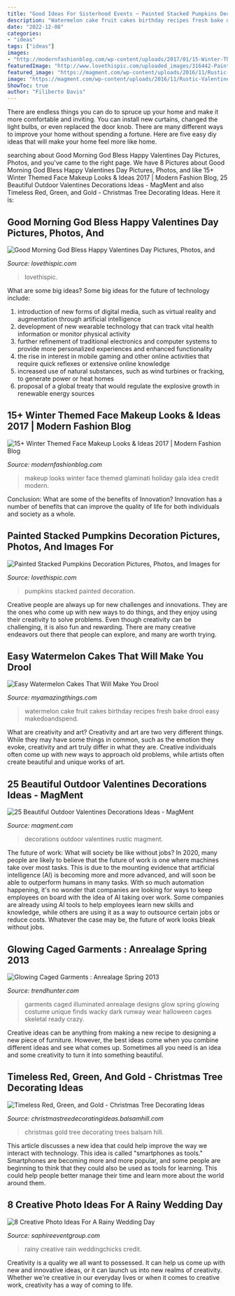 ```yaml
---
title: "Good Ideas For Sisterhood Events ~ Painted Stacked Pumpkins Decoration Pictures, Photos, And Images For"
description: "Watermelon cake fruit cakes birthday recipes fresh bake drool easy makedoandspend"
date: "2022-12-08"
categories:
- "ideas"
tags: ["ideas"]
images:
- "http://modernfashionblog.com/wp-content/uploads/2017/01/15-Winter-Themed-Face-Makeup-Looks-Ideas-2017-13.jpg"
featuredImage: "http://www.lovethispic.com/uploaded_images/316442-Painted-Stacked-Pumpkins-Decoration.jpg"
featured_image: "https://magment.com/wp-content/uploads/2016/11/Rustic-Valentines-Day-Wreath.jpg"
image: "https://magment.com/wp-content/uploads/2016/11/Rustic-Valentines-Day-Wreath.jpg"
ShowToc: true
author: "Filiberto Davis"
---
```



There are endless things you can do to spruce up your home and make it more comfortable and inviting. You can install new curtains, changed the light bulbs, or even replaced the door knob. There are many different ways to improve your home without spending a fortune. Here are five easy diy ideas that will make your home feel more like home.

	

		
searching about Good Morning God Bless Happy Valentines Day Pictures, Photos, and you've came to the right page. We have 8 Pictures about Good Morning God Bless Happy Valentines Day Pictures, Photos, and like 15+ Winter Themed Face Makeup Looks &amp; Ideas 2017 | Modern Fashion Blog, 25 Beautiful Outdoor Valentines Decorations Ideas - MagMent and also Timeless Red, Green, and Gold - Christmas Tree Decorating Ideas. Here it is:
		
    
## Good Morning God Bless Happy Valentines Day Pictures, Photos, And

<img loading=lazy src="http://www.lovethispic.com/uploaded_images/348652-Good-Morning-God-Bless-Happy-Valentines-Day.jpg" onerror="this.onerror=null;this.src='https://tse3.mm.bing.net/th?id=OIP.fkKYjfoENEzoCZ-w3orDDAHaLH&amp;pid=15.1';" alt="Good Morning God Bless Happy Valentines Day Pictures, Photos, and">

_Source: lovethispic.com_

>lovethispic. 

	

What are some big ideas?
Some big ideas for the future of technology include: 
1) introduction of new forms of digital media, such as virtual reality and augmentation through artificial intelligence 
2) development of new wearable technology that can track vital health information or monitor physical activity 
3) further refinement of traditional electronics and computer systems to provide more personalized experiences and enhanced functionality 
4) the rise in interest in mobile gaming and other online activities that require quick reflexes or extensive online knowledge 
5) increased use of natural substances, such as wind turbines or fracking, to generate power or heat homes 
6) proposal of a global treaty that would regulate the explosive growth in renewable energy sources

    
## 15+ Winter Themed Face Makeup Looks &amp; Ideas 2017 | Modern Fashion Blog

<img loading=lazy src="http://modernfashionblog.com/wp-content/uploads/2017/01/15-Winter-Themed-Face-Makeup-Looks-Ideas-2017-13.jpg" onerror="this.onerror=null;this.src='https://tse3.mm.bing.net/th?id=OIP.ESbQz-xb-PRGyN1TFP8eTAHaLG&amp;pid=15.1';" alt="15+ Winter Themed Face Makeup Looks &amp; Ideas 2017 | Modern Fashion Blog">

_Source: modernfashionblog.com_

>makeup looks winter face themed glaminati holiday gala idea credit modern. 

	

Conclusion: What are some of the benefits of Innovation?
Innovation has a number of benefits that can improve the quality of life for both individuals and society as a whole.

    
## Painted Stacked Pumpkins Decoration Pictures, Photos, And Images For

<img loading=lazy src="http://www.lovethispic.com/uploaded_images/316442-Painted-Stacked-Pumpkins-Decoration.jpg" onerror="this.onerror=null;this.src='https://tse2.mm.bing.net/th?id=OIP.zcCVnI3komXFtb2xgaJ4DQHaNK&amp;pid=15.1';" alt="Painted Stacked Pumpkins Decoration Pictures, Photos, and Images for">

_Source: lovethispic.com_

>pumpkins stacked painted decoration. 

	

Creative people are always up for new challenges and innovations. They are the ones who come up with new ways to do things, and they enjoy using their creativity to solve problems. Even though creativity can be challenging, it is also fun and rewarding. There are many creative endeavors out there that people can explore, and many are worth trying.

    
## Easy Watermelon Cakes That Will Make You Drool

<img loading=lazy src="http://myamazingthings.com/wp-content/uploads/2018/07/watermelon-cake-5-.jpg" onerror="this.onerror=null;this.src='https://tse3.mm.bing.net/th?id=OIP.ij0nMIzEr_M-aWdol9VMmgHaLH&amp;pid=15.1';" alt="Easy Watermelon Cakes That Will Make You Drool">

_Source: myamazingthings.com_

>watermelon cake fruit cakes birthday recipes fresh bake drool easy makedoandspend. 

	

What are creativity and art?
Creativity and art are two very different things. While they may have some things in common, such as the emotion they evoke, creativity and art truly differ in what they are. Creative individuals often come up with new ways to approach old problems, while artists often create beautiful and unique works of art.

    
## 25 Beautiful Outdoor Valentines Decorations Ideas - MagMent

<img loading=lazy src="https://magment.com/wp-content/uploads/2016/11/Rustic-Valentines-Day-Wreath.jpg" onerror="this.onerror=null;this.src='https://tse4.mm.bing.net/th?id=OIP.uaGluAFqazaOjjqksJOxNAHaKU&amp;pid=15.1';" alt="25 Beautiful Outdoor Valentines Decorations Ideas - MagMent">

_Source: magment.com_

>decorations outdoor valentines rustic magment. 

	

The future of work: What will society be like without jobs?
In 2020, many people are likely to believe that the future of work is one where machines take over most tasks. This is due to the mounting evidence that artificial intelligence (AI) is becoming more and more advanced, and will soon be able to outperform humans in many tasks. With so much automation happening, it's no wonder that companies are looking for ways to keep employees on board with the idea of AI taking over work. Some companies are already using AI tools to help employees learn new skills and knowledge, while others are using it as a way to outsource certain jobs or reduce costs. Whatever the case may be, the future of work looks bleak without jobs.

    
## Glowing Caged Garments : Anrealage Spring 2013

<img loading=lazy src="http://cdn.trendhunterstatic.com/thumbs/anrealage-spring-2013.jpeg" onerror="this.onerror=null;this.src='https://tse2.mm.bing.net/th?id=OIP.A78TFeeZDoYrgLSnTdhLzwHaLH&amp;pid=15.1';" alt="Glowing Caged Garments : Anrealage Spring 2013">

_Source: trendhunter.com_

>garments caged illuminated anrealage designs glow spring glowing costume unique finds wacky dark runway wear halloween cages skeletal ready crazy. 

	

Creative ideas can be anything from making a new recipe to designing a new piece of furniture. However, the best ideas come when you combine different ideas and see what comes up. Sometimes all you need is an idea and some creativity to turn it into something beautiful.

    
## Timeless Red, Green, And Gold - Christmas Tree Decorating Ideas

<img loading=lazy src="http://christmastreedecoratingideas.balsamhill.com/wp-content/uploads/2016/02/DSC_0167-resize.jpg" onerror="this.onerror=null;this.src='https://tse1.mm.bing.net/th?id=OIP.w_RUQUuKAaonVR4-TMunIwHaLH&amp;pid=15.1';" alt="Timeless Red, Green, and Gold - Christmas Tree Decorating Ideas">

_Source: christmastreedecoratingideas.balsamhill.com_

>christmas gold tree decorating trees balsam hill. 

	

This article discusses a new idea that could help improve the way we interact with technology. This idea is called "smartphones as tools." Smartphones are becoming more and more popular, and some people are beginning to think that they could also be used as tools for learning. This could help people better manage their time and learn more about the world around them.

    
## 8 Creative Photo Ideas For A Rainy Wedding Day

<img loading=lazy src="https://www.saphireeventgroup.com/wp-content/uploads/files/9614/1399/9139/Creative_Photo_Ideas_For_A_Rainy_Wedding_Day_4.jpg" onerror="this.onerror=null;this.src='https://tse4.mm.bing.net/th?id=OIP.gTi4G_ClyFxJ2MndoK2I9wHaLG&amp;pid=15.1';" alt="8 Creative Photo Ideas For A Rainy Wedding Day">

_Source: saphireeventgroup.com_

>rainy creative rain weddingchicks credit. 

	

Creativity is a quality we all want to possessed. It can help us come up with new and innovative ideas, or it can launch us into new realms of creativity. Whether we're creative in our everyday lives or when it comes to creative work, creativity has a way of coming to life.

